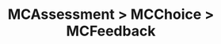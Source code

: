 ---
title: MCAssessment > MCChoice > MCFeedback
redirect_to: "/releases/v6.0.0/developers/obo_nodes/mc_feedback"
---